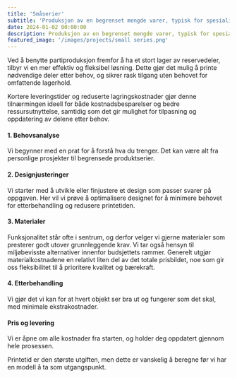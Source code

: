 ```yaml
---
title: 'Småserier'
subtitle: 'Produksjon av en begrenset mengde varer, typisk for spesialiserte eller nisjemarkeder'
date: 2024-01-02 00:00:00
description: Produksjon av en begrenset mengde varer, typisk for spesialiserte eller nisjemarkeder
featured_image: '/images/projects/small series.png'
---
```


Ved å benytte partiproduksjon fremfor å ha et stort lager av reservedeler, tilbyr vi en mer effektiv og fleksibel løsning. Dette gjør det mulig å printe nødvendige deler etter behov, og sikrer rask tilgang uten behovet for omfattende lagerhold. 

Kortere leveringstider og reduserte lagringskostnader gjør denne tilnærmingen ideell for både kostnadsbesparelser og bedre ressursutnyttelse, samtidig som det gir mulighet for tilpasning og oppdatering av delene etter behov.

#### 1. Behovsanalyse
Vi begynner med en prat for å forstå hva du trenger. Det kan være alt fra personlige prosjekter til begrensede produktserier.

#### 2. Designjusteringer
Vi starter med å utvikle eller finjustere et design som passer svarer på oppgaven. Her vil vi prøve å optimalisere designet for å minimere behovet for etterbehandling og redusere printetiden.

#### 3. Materialer
Funksjonalitet står ofte i sentrum, og derfor velger vi gjerne materialer som presterer godt utover grunnleggende krav. Vi tar også hensyn til miljøbevisste alternativer innenfor budsjettets rammer. Generelt utgjør materialkostnadene en relativt liten del av det totale prisbildet, noe som gir oss fleksibilitet til å prioritere kvalitet og bærekraft.

#### 4. Etterbehandling
Vi gjør det vi kan for at hvert objekt ser bra ut og fungerer som det skal, med minimale ekstrakostnader.

#### Pris og levering
Vi er åpne om alle kostnader fra starten, og holder deg oppdatert gjennom hele prosessen.

Printetid er den største utgiften, men dette er vanskelig å beregne før vi har en modell å ta som utgangspunkt.